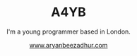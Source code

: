 <h1 align="center">
    A4YB
</h1>

<p align="center">
    I'm a young programmer based in London.
</p>

<p align="center">
    <a href="https://www.aryanbeezadhur.com">www.aryanbeezadhur.com</a>
</p>

